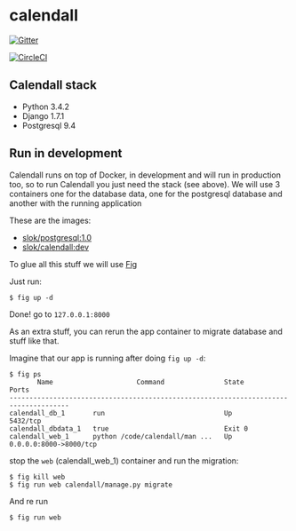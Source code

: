 calendall
=========

[![Gitter](https://badges.gitter.im/Join%20Chat.svg)](https://gitter.im/calendall/calendall?utm_source=badge&utm_medium=badge&utm_campaign=pr-badge&utm_content=badge)

[![CircleCI](https://circleci.com/gh/calendall/calendall.png?circle-token=:circle-token)](https://circleci.com/gh/calendall/calendall)

Calendall stack
---------------

- Python 3.4.2
- Django 1.7.1
- Postgresql 9.4

Run in development
------------------

Calendall runs on top of Docker, in development and will run in production too,
so to run Calendall you just need the stack (see above). We will use 3 containers
one for the database data, one for the postgresql database and another with the
running application

These are the images:

- [slok/postgresql:1.0](https://github.com/slok/docker-postgresql)
- [slok/calendall:dev](https://github.com/slok/docker-calendall)

To glue all this stuff we will use [Fig](http://www.fig.sh/)

Just run:

    $ fig up -d

Done! go to `127.0.0.1:8000`

As an extra stuff, you can rerun the app container to migrate database and stuff
like that.

Imagine that our app is running after doing `fig up -d`:

    $ fig ps
           Name                     Command               State            Ports
    -------------------------------------------------------------------------------------
    calendall_db_1       run                              Up       5432/tcp
    calendall_dbdata_1   true                             Exit 0
    calendall_web_1      python /code/calendall/man ...   Up       0.0.0.0:8000->8000/tcp

stop the `web` (calendall_web_1) container and run the migration:

    $ fig kill web
    $ fig run web calendall/manage.py migrate

And re run

    $ fig run web


